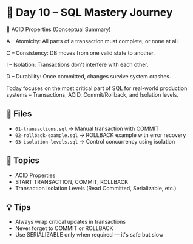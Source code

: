 # 📅 Day 10 – SQL Mastery Journey

🔐 ACID Properties (Conceptual Summary)

A – Atomicity: All parts of a transaction must complete, or none at all.

C – Consistency: DB moves from one valid state to another.

I – Isolation: Transactions don't interfere with each other.

D – Durability: Once committed, changes survive system crashes.



Today focuses on the most critical part of SQL for real-world production systems – Transactions, ACID, Commit/Rollback, and Isolation levels.

## 📂 Files
- `01-transactions.sql` → Manual transaction with COMMIT
- `02-rollback-example.sql` → ROLLBACK example with error recovery
- `03-isolation-levels.sql` → Control concurrency using isolation

## 📖 Topics
- ACID Properties
- START TRANSACTION, COMMIT, ROLLBACK
- Transaction Isolation Levels (Read Committed, Serializable, etc.)

## 💡 Tips
- Always wrap critical updates in transactions
- Never forget to COMMIT or ROLLBACK
- Use SERIALIZABLE only when required — it's safe but slow
